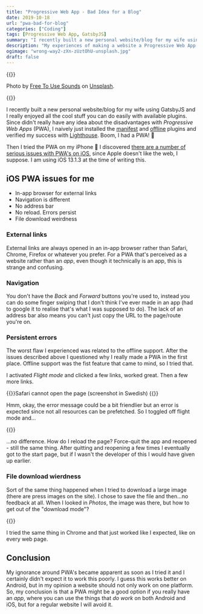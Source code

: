 ```yaml
---
title: "Progressive Web App - Bad Idea for a Blog"
date: 2019-10-18
url: "pwa-bad-for-blog"
categories: ["Coding"]
tags: [Progressive Web App, GatsbyJS]
summary: "I recently built a new personal website/blog for my wife using GatsbyJS and I really enjoyed all the cool stuff you can do easily with available plugins. Since didn’t really have any idea about the disadvantages with Progressive Web Apps (PWA), I naively just installed the manifest and offline plugins and verified my success with Lighthouse. Boom, I had a PWA! 🎉"
description: "My experiences of making a website a Progressive Web App. Not a good idea when it's truly a website rather than an app."
ogimage: "wrong-way2-zXn-zUztOhU-unsplash.jpg"
draft: false
---
```


{{<post-image image="wrong-way2-zXn-zUztOhU-unsplash.jpg" alt="Handles for standing subway passengers, from close to far away.">}}
<p>Photo by <a href="https://unsplash.com/@freetousesoundscom?utm_source=unsplash&utm_medium=referral&utm_content=creditCopyText">Free To Use Sounds</a> on <a href="https://unsplash.com/">Unsplash</a>.</p>
{{</post-image>}}

I recently built a new personal website/blog for my wife using GatsbyJS and I really enjoyed all the cool stuff you can do easily with available plugins. Since didn't really have any idea about the disadvantages with _Progressive Web Apps_ (PWA), I naively just installed the [manifest][1]
and [offline][2] plugins and verified my success with [Lighthouse][3]. Boom, I had a PWA! 🎉

Then I tried the PWA on my iPhone 🙁 I discovered [there are a number of serious issues with PWA's on iOS][4], since Apple doesn't like the web, I suppose. I am using iOS 13.1.3 at the time of writing this.

## iOS PWA issues for me

- In-app browser for external links
- Navigation is different
- No address bar
- No reload. Errors persist
- File download weirdness

### External links

External links are always opened in an in-app browser rather than Safari, Chrome, Firefox or whatever you prefer. For a PWA that's perceived as a website rather than an _app_, even though it technically is an app, this is strange and confusing.

### Navigation

You don't have the _Back_ and _Forward_ buttons you're used to, instead you can do some finger swiping that I don't think I've ever made in an app (had to google it to realise that's what I was supposed to do). The lack of an address bar also means you can't just copy the URL to the page/route you're on.

### Persistent errors

The worst flaw I experienced was related to the offline support. After the issues described above I questioned why I really made a PWA in the first place. Offline support was the fist feature that came to mind, so I tried that.

I activated _Flight mode_ and clicked a few links, worked great. Then a few more links.

{{<post-image image="20191017_211100000_iOS.png" width="400"
alt="Safari cannot open the page. Error: FetchEvent.respondWith received an error: TypeError: Internet connection seems down."  >}}Safari cannot open the page (screenshot in Swedish)
{{</post-image>}}

Hmm, okay, the error message could be a bit friendlier but an error is expected since not all resources can be prefetched. So I toggled off flight mode and...

{{<post-image image="20191017_211100000_iOS.png" width="400" alt="Safari cannot open the page. Error: FetchEvent.respondWith received an error: TypeError: Internet connection seems down."  />}}

...no difference. How do I reload the page? Force-quit the app and reopened - still the same thing. After quitting and reopening a few times I eventually got to the start page, but if I wasn't the developer of this I would have given up earlier.

### File download wierdness

Sort of the same thing happened when I tried to download a large image (there are press images on the site). I chose to save the file and then...no feedback at all. When I looked in _Photos_, the image was there, but how to get out of the "download mode"?

{{<post-image image="20191017_211351000_iOS.png" width="400" alt="pressbild-2-0c3....jpg. JPEG image 10.7 MB Open in iMovie, More..." />}}

I tried the same thing in Chrome and that just worked like I expected, like on every web page.

## Conclusion

My ignorance around PWA's became apparent as soon as I tried it and I certainly didn't expect it to work this poorly.
I guess this works better on Android, but in my opinion a website should not only work on one platform. So, my conclusion is that a PWA might be a good option if you really have an _app_, where you can use the things that _do work_ on both Android and iOS, but for a regular website I will avoid it.

[1]: https://www.gatsbyjs.org/packages/gatsby-plugin-manifest
[2]: https://www.gatsbyjs.org/packages/gatsby-plugin-offline
[3]: https://developers.google.com/web/tools/lighthouse
[4]: https://medium.com/@firt/whats-new-on-ios-12-2-for-progressive-web-apps-75c348f8e945
